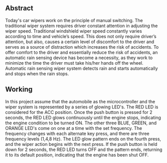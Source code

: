 ## Abstract
Today's car wipers work on the principle of manual switching. The traditional wiper system requires driver constant attention in adjusting the wiper speed. Traditional windshield wiper speed constantly varies according to time and vehicle’s speed. This does not only require driver’s attention, but also, causes a certain level of discomfort to the driver and serves as a source of distraction which increases the risk of accidents. To offer comfort to the driver and essentially reduce the risk of accidents, an automatic rain sensing device has become a necessity, as they work to minimize the time the driver must take his/her hands off the wheel. Automatic rain sensing wiper system detects rain and starts automatically and stops when the rain stops. 
## Working
In this project assume that the automobile as the microcontroller and the wiper system is represented by a series of glowing LED's.
The RED LED is considered for the ACC position.
Once the push button is pressed for 2 seconds, the RED LED glows continuously until the engine stops, indicating the engine condition to be turned ON. The other three BLUE, GREEN, and ORANGE LED's come on one at a time with the set frequency.
The frequency changes with each alternate key press, and there are three frequency levels (1,4,8 Hz).
The LED glow pattern ends on the fourth press, and the wiper action begins with the next press. If the push button is held down for 2 seconds, the RED LED turns OFF and the pattern ends, returning it to its default position, indicating that the engine has been shut OFF.

